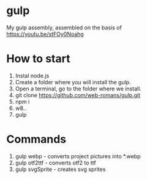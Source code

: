 # gulp
My gulp assembly, assembled on the basis of https://youtu.be/stFOy0Noahg

# How to start

1. Instal node.js
2. Create a folder where you will install the gulp.
3. Open a terminal, go to the folder where we install.
4. git clone https://github.com/web-romans/gulp.git
5. npm i
6. w8..
7. gulp

# Commands
1. gulp webp - converts project pictures into *.webp
2. gulp otf2ttf - converts otf2 to ttf
3. gulp svgSprite - creates svg sprites